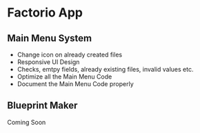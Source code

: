 # Factorio App
 
## Main Menu System
- Change icon on already created files
- Responsive UI Design
- Checks, emtpy fields, already existing files, invalid values etc.
- Optimize all the Main Menu Code
- Document the Main Menu Code properly

## Blueprint Maker
Coming Soon
